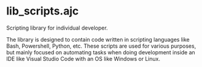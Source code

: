 # lib_scripts.ajc

Scripting library for individual developer.

The library is designed to contain code written in scripting languages like Bash, Powershell, Python, etc. These scripts are used for various purposes, but mainly focused on automating tasks when doing development inside an IDE like Visual Studio Code with an OS like Windows or Linux.

